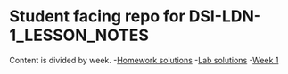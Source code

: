 # Student facing repo for DSI-LDN-1_LESSON_NOTES

Content is divided by week.
-[Homework solutions](homework_solutions/)
-[Lab solutions](lab_solutions/)
-[Week 1](week1/)
